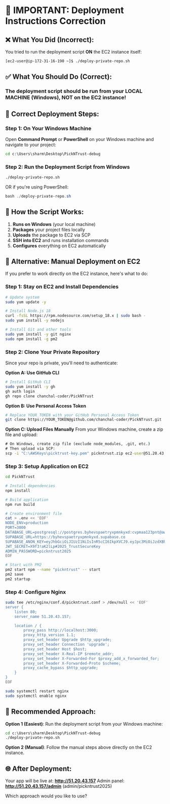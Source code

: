 # 🚨 IMPORTANT: Deployment Instructions Correction

## ❌ What You Did (Incorrect):
You tried to run the deployment script **ON** the EC2 instance itself:
```bash
[ec2-user@ip-172-31-16-190 ~]$ ./deploy-private-repo.sh
```

## ✅ What You Should Do (Correct):

### The deployment script should be run from your **LOCAL MACHINE** (Windows), NOT on the EC2 instance!

## 🎯 Correct Deployment Steps:

### Step 1: On Your Windows Machine
Open **Command Prompt** or **PowerShell** on your Windows machine and navigate to your project:
```cmd
cd c:\Users\sharm\Desktop\PickNTrust-debug
```

### Step 2: Run the Deployment Script from Windows
```cmd
./deploy-private-repo.sh
```

OR if you're using PowerShell:
```powershell
bash ./deploy-private-repo.sh
```

## 🔄 How the Script Works:

1. **Runs on Windows** (your local machine)
2. **Packages** your project files locally
3. **Uploads** the package to EC2 via SCP
4. **SSH into EC2** and runs installation commands
5. **Configures** everything on EC2 automatically

## 🚨 Alternative: Manual Deployment on EC2

If you prefer to work directly on the EC2 instance, here's what to do:

### Step 1: Stay on EC2 and Install Dependencies
```bash
# Update system
sudo yum update -y

# Install Node.js 18
curl -fsSL https://rpm.nodesource.com/setup_18.x | sudo bash -
sudo yum install -y nodejs

# Install Git and other tools
sudo yum install -y git nginx
sudo npm install -g pm2
```

### Step 2: Clone Your Private Repository
Since your repo is private, you'll need to authenticate:

**Option A: Use GitHub CLI**
```bash
# Install GitHub CLI
sudo yum install -y gh
gh auth login
gh repo clone chanchal-coder/PickNTrust
```

**Option B: Use Personal Access Token**
```bash
# Replace YOUR_TOKEN with your GitHub Personal Access Token
git clone https://YOUR_TOKEN@github.com/chanchal-coder/PickNTrust.git
```

**Option C: Upload Files Manually**
From your Windows machine, create a zip file and upload:
```cmd
# On Windows, create zip file (exclude node_modules, .git, etc.)
# Then upload via SCP:
scp -i "C:\AWSKeys\picktrust-key.pem" pickntrust.zip ec2-user@51.20.43.157:/home/ec2-user/
```

### Step 3: Setup Application on EC2
```bash
cd PickNTrust

# Install dependencies
npm install

# Build application
npm run build

# Create environment file
cat > .env << 'EOF'
NODE_ENV=production
PORT=3000
DATABASE_URL=postgresql://postgres.byhevspaetryxpmnkyxd:cvpmaa123pnt@aws-0-ap-southeast-1.pooler.supabase.com:6543/postgres
SUPABASE_URL=https://byhevspaetryxpmnkyxd.supabase.co
SUPABASE_ANON_KEY=eyJhbGciOiJIUzI1NiIsInR5cCI6IkpXVCJ9.eyJpc3MiOiJzdXBhYmFzZSIsInJlZiI6ImJ5aGV2c3BhZXRyeXhwbW5reXhkIiwicm9sZSI6ImFub24iLCJpYXQiOjE3NTQxMzQ2NzMsImV4cCI6MjA2OTcxMDY3M30.77OtZdtskXkvdNIrRKjb53EBWeL1kmQJcbcsNueXxBU
JWT_SECRET=X9f3!aK2lLp#2025_TrustSecureKey
ADMIN_PASSWORD=pickntrust2025
EOF

# Start with PM2
pm2 start npm --name "pickntrust" -- start
pm2 save
pm2 startup
```

### Step 4: Configure Nginx
```bash
sudo tee /etc/nginx/conf.d/pickntrust.conf > /dev/null << 'EOF'
server {
    listen 80;
    server_name 51.20.43.157;

    location / {
        proxy_pass http://localhost:3000;
        proxy_http_version 1.1;
        proxy_set_header Upgrade $http_upgrade;
        proxy_set_header Connection 'upgrade';
        proxy_set_header Host $host;
        proxy_set_header X-Real-IP $remote_addr;
        proxy_set_header X-Forwarded-For $proxy_add_x_forwarded_for;
        proxy_set_header X-Forwarded-Proto $scheme;
        proxy_cache_bypass $http_upgrade;
    }
}
EOF

sudo systemctl restart nginx
sudo systemctl enable nginx
```

## 🎯 Recommended Approach:

**Option 1 (Easiest)**: Run the deployment script from your Windows machine:
```cmd
cd c:\Users\sharm\Desktop\PickNTrust-debug
./deploy-private-repo.sh
```

**Option 2 (Manual)**: Follow the manual steps above directly on the EC2 instance.

## 🌐 After Deployment:
Your app will be live at: **http://51.20.43.157**
Admin panel: **http://51.20.43.157/admin** (admin/pickntrust2025)

Which approach would you like to use?

